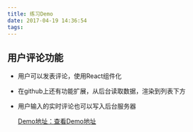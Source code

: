 ```yaml
---
title: 练习Demo
date: 2017-04-19 14:36:54
tags:
---
```


## 用户评论功能

* 用户可以发表评论，使用React组件化
* 在github上还有功能扩展，从后台读取数据，渲染到列表下方
* 用户输入的实时评论也可以写入后台服务器

   [Demo地址：查看Demo地址](https://namelpj.github.io/React-User/public/)